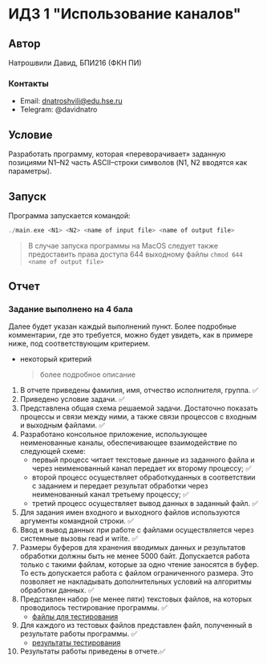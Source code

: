 # ИДЗ 1 "Использование каналов"

## Автор
Натрошвили Давид, БПИ216 (ФКН ПИ)

### Контакты
* Email: dnatroshvili@edu.hse.ru
* Telegram: @davidnatro

## Условие
Разработать программу, которая «переворачивает» заданную позициями N1–N2 
часть ASCII–строки символов (N1, N2 вводятся как параметры).

## Запуск
Программа запускается командой:
``` c
./main.exe <N1> <N2> <name of input file> <name of output file> 
```

> В случае запуска программы на MacOS следует также предоставить права доступа 644 выходному файлы ```chmod 644 <name of output file>```


## Отчет
### Задание выполнено на 4 бала
Далее будет указан каждый выполнений пункт. Более подробные комментарии, где это требуется, можно будет увидеть, как в примере ниже, под соответствующим критерием.
* некоторый критерий
    > более подробное описание


1. В отчете приведены фамилия, имя, отчество исполнителя, группа. :white_check_mark:
2. Приведено условие задачи. :white_check_mark:
3. Представлена общая схема решаемой задачи. Достаточно показать процессы и связи между ними, а также связи процессов с входным и выходным файлами. :white_check_mark:
4. Разработано консольное приложение, использующее неименованные каналы, обеспечивающее взаимодействие по следующей схеме:
   - первый процесс читает текстовые данные из заданного файла и через неименованный канал передает их второму процессу; :white_check_mark:
   - второй процесс осуществляет обработкуданных в соответствии с заданием и передает результат обработки через неименованный канал третьему процессу; :white_check_mark:
   - третий процесс осуществляет вывод данных в заданный файл. :white_check_mark:
5. Для задания имен входного и выходного файлов используются аргументы командной строки. :white_check_mark:
6. Ввод и вывод данных при работе с файлами осуществляется через системные вызовы read и write. :white_check_mark:
7. Размеры буферов для хранения вводимых данных и результатов обработки должны быть не менее 5000 байт. Допускается работа только с такими файлам, которые за одно чтение заносятся в буфер. То есть допускается работа с файлом ограниченного размера. Это позволяет не накладывать дополнительных условий на алгоритмы обработки данных. :white_check_mark:
8. Представлен набор (не менее пяти) текстовых файлов, на которых проводилось тестирование программы. :white_check_mark:
    - [файлы для тестирования](tests/inputs/)
9.  Для каждого из тестовых файлов представлен файл, полученный в результате работы программы. :white_check_mark:
    - [результаты тестирования](tests/outputs/)
10. Результаты работы приведены в отчете.:white_check_mark:
